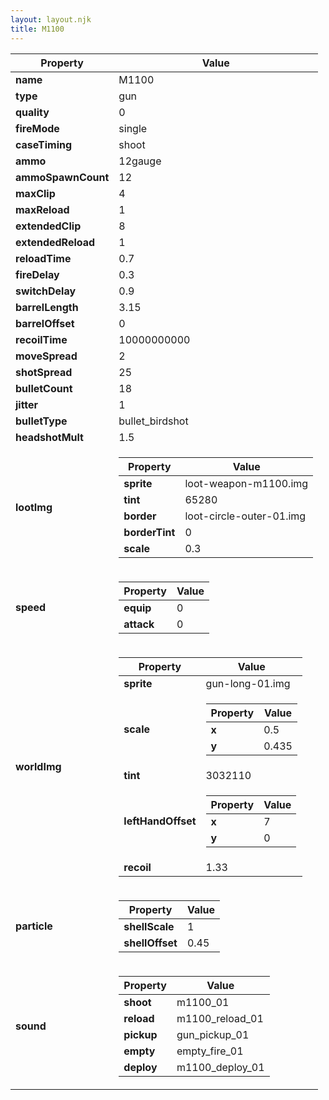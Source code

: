 ```yaml
---
layout: layout.njk
title: M1100
---
```


<table><thead><tr><th>Property</th><th>Value</th></tr></thead><tbody><tr><td><b>name</b></td><td>M1100</td></tr><tr><td><b>type</b></td><td>gun</td></tr><tr><td><b>quality</b></td><td>0</td></tr><tr><td><b>fireMode</b></td><td>single</td></tr><tr><td><b>caseTiming</b></td><td>shoot</td></tr><tr><td><b>ammo</b></td><td>12gauge</td></tr><tr><td><b>ammoSpawnCount</b></td><td>12</td></tr><tr><td><b>maxClip</b></td><td>4</td></tr><tr><td><b>maxReload</b></td><td>1</td></tr><tr><td><b>extendedClip</b></td><td>8</td></tr><tr><td><b>extendedReload</b></td><td>1</td></tr><tr><td><b>reloadTime</b></td><td>0.7</td></tr><tr><td><b>fireDelay</b></td><td>0.3</td></tr><tr><td><b>switchDelay</b></td><td>0.9</td></tr><tr><td><b>barrelLength</b></td><td>3.15</td></tr><tr><td><b>barrelOffset</b></td><td>0</td></tr><tr><td><b>recoilTime</b></td><td>10000000000</td></tr><tr><td><b>moveSpread</b></td><td>2</td></tr><tr><td><b>shotSpread</b></td><td>25</td></tr><tr><td><b>bulletCount</b></td><td>18</td></tr><tr><td><b>jitter</b></td><td>1</td></tr><tr><td><b>bulletType</b></td><td>bullet_birdshot</td></tr><tr><td><b>headshotMult</b></td><td>1.5</td></tr><tr><td><b>lootImg</b></td><td><table><thead><tr><th>Property</th><th>Value</th></tr></thead><tbody><tr><td><b>sprite</b></td><td>loot-weapon-m1100.img</td></tr><tr><td><b>tint</b></td><td>65280</td></tr><tr><td><b>border</b></td><td>loot-circle-outer-01.img</td></tr><tr><td><b>borderTint</b></td><td>0</td></tr><tr><td><b>scale</b></td><td>0.3</td></tr></tbody></table></td></tr><tr><td><b>speed</b></td><td><table><thead><tr><th>Property</th><th>Value</th></tr></thead><tbody><tr><td><b>equip</b></td><td>0</td></tr><tr><td><b>attack</b></td><td>0</td></tr></tbody></table></td></tr><tr><td><b>worldImg</b></td><td><table><thead><tr><th>Property</th><th>Value</th></tr></thead><tbody><tr><td><b>sprite</b></td><td>gun-long-01.img</td></tr><tr><td><b>scale</b></td><td><table><thead><tr><th>Property</th><th>Value</th></tr></thead><tbody><tr><td><b>x</b></td><td>0.5</td></tr><tr><td><b>y</b></td><td>0.435</td></tr></tbody></table></td></tr><tr><td><b>tint</b></td><td>3032110</td></tr><tr><td><b>leftHandOffset</b></td><td><table><thead><tr><th>Property</th><th>Value</th></tr></thead><tbody><tr><td><b>x</b></td><td>7</td></tr><tr><td><b>y</b></td><td>0</td></tr></tbody></table></td></tr><tr><td><b>recoil</b></td><td>1.33</td></tr></tbody></table></td></tr><tr><td><b>particle</b></td><td><table><thead><tr><th>Property</th><th>Value</th></tr></thead><tbody><tr><td><b>shellScale</b></td><td>1</td></tr><tr><td><b>shellOffset</b></td><td>0.45</td></tr></tbody></table></td></tr><tr><td><b>sound</b></td><td><table><thead><tr><th>Property</th><th>Value</th></tr></thead><tbody><tr><td><b>shoot</b></td><td>m1100_01</td></tr><tr><td><b>reload</b></td><td>m1100_reload_01</td></tr><tr><td><b>pickup</b></td><td>gun_pickup_01</td></tr><tr><td><b>empty</b></td><td>empty_fire_01</td></tr><tr><td><b>deploy</b></td><td>m1100_deploy_01</td></tr></tbody></table></td></tr></tbody></table>
